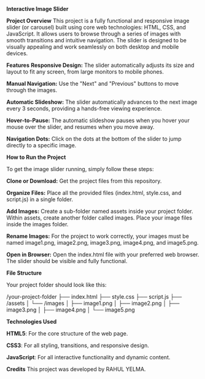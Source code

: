 **Interactive Image Slider**

**Project Overview**
This project is a fully functional and responsive image slider (or carousel) built using core web technologies: HTML, CSS, and JavaScript. It allows users to browse through a series of images with smooth transitions and intuitive navigation. The slider is designed to be visually appealing and work seamlessly on both desktop and mobile devices.

**Features**
**Responsive Design:** The slider automatically adjusts its size and layout to fit any screen, from large monitors to mobile phones.

**Manual Navigation:** Use the "Next" and "Previous" buttons to move through the images.

**Automatic Slideshow:** The slider automatically advances to the next image every 3 seconds, providing a hands-free viewing experience.

**Hover-to-Pause:** The automatic slideshow pauses when you hover your mouse over the slider, and resumes when you move away.

**Navigation Dots:** Click on the dots at the bottom of the slider to jump directly to a specific image.

**How to Run the Project**

To get the image slider running, simply follow these steps:

**Clone or Download:** Get the project files from this repository.

**Organize Files:** Place all the provided files (index.html, style.css, and script.js) in a single folder.

**Add Images:** Create a sub-folder named assets inside your project folder. Within assets, create another folder called images. Place your image files inside the images folder.

**Rename Images:** For the project to work correctly, your images must be named image1.png, image2.png, image3.png, image4.png, and image5.png.

**Open in Browser:** Open the index.html file with your preferred web browser. The slider should be visible and fully functional.

**File Structure**

Your project folder should look like this:

/your-project-folder
├── index.html
├── style.css
├── script.js
├── /assets
│   └── /images
│       ├── image1.png
│       ├── image2.png
│       ├── image3.png
│       ├── image4.png
│       └── image5.png

**Technologies Used**

**HTML5**: For the core structure of the web page.

**CSS3**: For all styling, transitions, and responsive design.

**JavaScript**: For all interactive functionality and dynamic content.

**Credits**
This project was developed by RAHUL YELMA.
